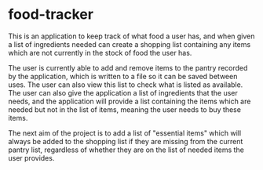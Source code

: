 # food-tracker
This is an application to keep track of what food a user has, and when given a list of ingredients needed can create a shopping list containing any items which are not currently in the stock of food the user has.

The user is currently able to add and remove items to the pantry recorded by the application, which is written to a file so it can be saved between uses. The user can also view this list to check what is listed as available. The user can also give the application a list of ingredients that the user needs, and the application will provide a list containing the items which are needed but not in the list of items, meaning the user needs to buy these items.

The next aim of the project is to add a list of "essential items" which will always be added to the shopping list if they are missing from the current pantry list, regardless of whether they are on the list of needed items the user provides.

